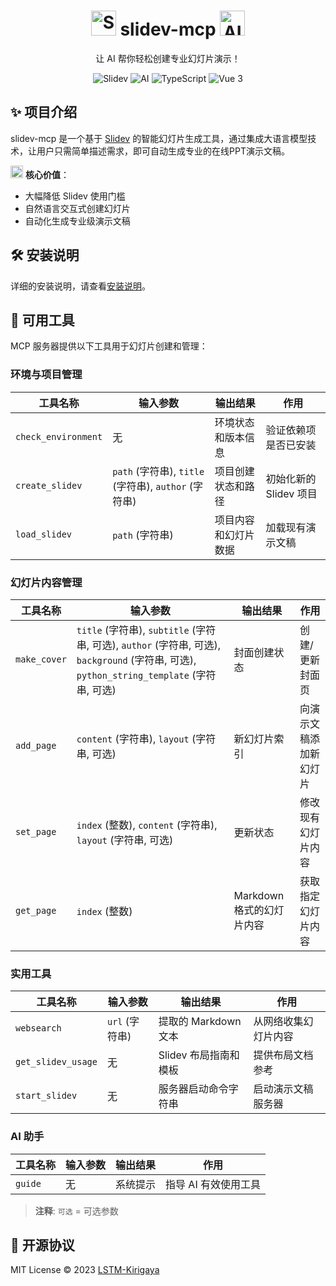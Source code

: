 
<div align="center">
  <h1>
    <img src="https://api.iconify.design/logos:slidev.svg" width="40" height="40" alt="Slidev"/>
    slidev-mcp 
    <img src="https://api.iconify.design/logos:openai-icon.svg" width="40" height="40" alt="AI"/>
  </h1>
  <p>让 AI 帮你轻松创建专业幻灯片演示！</p>
  
  <div>
    <img src="https://img.shields.io/badge/Slidev-@latest-blue?logo=slidev" alt="Slidev"/>
    <img src="https://img.shields.io/badge/AI-大模型-orange?logo=openai" alt="AI"/>
    <img src="https://img.shields.io/badge/TypeScript-4.9.5-blue?logo=typescript" alt="TypeScript"/>
    <img src="https://img.shields.io/badge/Vue-3.3-green?logo=vue.js" alt="Vue 3"/>
  </div>
</div>

## ✨ 项目介绍

slidev-mcp 是一个基于 [Slidev](https://github.com/slidevjs/slidev) 的智能幻灯片生成工具，通过集成大语言模型技术，让用户只需简单描述需求，即可自动生成专业的在线PPT演示文稿。

<img src="https://api.iconify.design/mdi:robot-happy-outline.svg" width="20" height="20" alt="AI"/> **核心价值**：
- 大幅降低 Slidev 使用门槛
- 自然语言交互式创建幻灯片
- 自动化生成专业级演示文稿


## 🛠️ 安装说明

详细的安装说明，请查看[安装说明](docs/install.zh.md)。

## 🔧 可用工具

MCP 服务器提供以下工具用于幻灯片创建和管理：

### 环境与项目管理

| 工具名称 | 输入参数 | 输出结果 | 作用 |
|---------|---------|---------|------|
| `check_environment` | 无 | 环境状态和版本信息 | 验证依赖项是否已安装 |
| `create_slidev` | `path` (字符串), `title` (字符串), `author` (字符串) | 项目创建状态和路径 | 初始化新的 Slidev 项目 |
| `load_slidev` | `path` (字符串) | 项目内容和幻灯片数据 | 加载现有演示文稿 |

### 幻灯片内容管理

| 工具名称 | 输入参数 | 输出结果 | 作用 |
|---------|---------|---------|------|
| `make_cover` | `title` (字符串), `subtitle` (字符串, 可选), `author` (字符串, 可选), `background` (字符串, 可选), `python_string_template` (字符串, 可选) | 封面创建状态 | 创建/更新封面页 |
| `add_page` | `content` (字符串), `layout` (字符串, 可选) | 新幻灯片索引 | 向演示文稿添加新幻灯片 |
| `set_page` | `index` (整数), `content` (字符串), `layout` (字符串, 可选) | 更新状态 | 修改现有幻灯片内容 |
| `get_page` | `index` (整数) | Markdown 格式的幻灯片内容 | 获取指定幻灯片内容 |

### 实用工具

| 工具名称 | 输入参数 | 输出结果 | 作用 |
|---------|---------|---------|------|
| `websearch` | `url` (字符串) | 提取的 Markdown 文本 | 从网络收集幻灯片内容 |
| `get_slidev_usage` | 无 | Slidev 布局指南和模板 | 提供布局文档参考 |
| `start_slidev` | 无 | 服务器启动命令字符串 | 启动演示文稿服务器 |

### AI 助手

| 工具名称 | 输入参数 | 输出结果 | 作用 |
|---------|---------|---------|------|
| `guide` | 无 | 系统提示 | 指导 AI 有效使用工具 |

> **注释**: `可选` = 可选参数

## 📄 开源协议

MIT License © 2023 [LSTM-Kirigaya](https://github.com/LSTM-Kirigaya)
